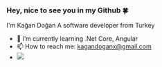 ### Hey, nice to see you in my Github 🍀
I'm Kağan Doğan
A software developer from Turkey
- 🌱 I’m currently learning .Net Core, Angular
- 📫 How to reach me: kagandoganx@gmail.com
- ![](https://komarev.com/ghpvc/?username=KaganDogann)
<!--
**KaganDogann/KaganDogann** is a ✨ _special_ ✨ repository because its `README.md` (this file) appears on your GitHub profile.

Here are some ideas to get you started:

- 🔭 I’m currently working on ...
- 🌱 I’m currently learning ...
- 👯 I’m looking to collaborate on ...
- 🤔 I’m looking for help with ...
- 💬 Ask me about ...
- 📫 How to reach me: ...
- 😄 Pronouns: ...
- ⚡ Fun fact: ...
-->

